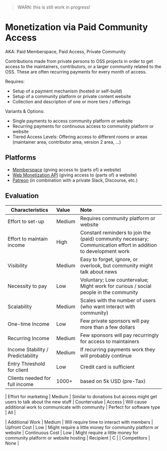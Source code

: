 > WARN: this is still work in progress!

# Monetization via Paid Community Access
AKA: Paid Memberspace, Paid Access, Private Community

Contributions made from private persons to OSS projects in order to get access to the maintainers, contributors, or a larger community related to the OSS. These are often recurring payments for every month of access.

Requires:
* Setup of a payment mechanism (hosted or self-build)
* Setup of a community platform or private content website
* Collection and description of one or more tiers / offerings

Variants & Options:
* Single payments to access community platform or website
* Recurring payments for continuous access to community platform or website
* Tiered Access Levels: Offering access to different rooms or areas (maintainer area, contributor area, version 2 area, ...)

## Platforms
* [Memberspace](https://www.memberspace.com/) (giving access to (parts of) a website)
* [Web Monetization API](https://webmonetization.org/) (giving access to (parts of) a website)
* [Patreon](https://www.patreon.com/) (in combination with a private Slack, Discourse, etc.)

## Evaluation

| Characteristics                   | Value  | Note |
| --------------------------------- |:------ |:---- |
| Effort to set-up                  | Medium | Requires community platform or website
| Effort to maintain income         | High   | Constant reminders to join the (paid) community necessary; Communication effort in addition to development work
| Visibility                        | Medium | Easy to forget, ignore, or overlook, but community might talk about news
| Necessity to pay                  | Low    | Voluntary; Low countervalue; Might work for curious / social people in the community
| Scalability                       | Medium | Scales with the number of users (who want interact with community)
| One-time Income                   | Low    | Few private sponsors will pay more than a few dollars
| Recurring Income                  | Medium | Few sponsors will pay recurringly for access to maintainers
| Income Stability / Predictability | Medium | If recurring payments work they will probably continue  
| Entry Threshold for client        | Low    | Credit card is sufficient
| Clients needed for full income    | 1000+  | based on 5k USD (pre-Tax)

| Effort for marketing              | Medium | Similar to donations but access might get users to talk about the new stuff
| Countervalue                      | Access | Will cause additional work to communicate with community
| Perfect for software type         | All    | 

| Additional Work                   | Medium | Will require time to interact with members
| Upfront Cost                      | Low    | Might require a little money for community platform or website 
| Continuous Cost                   | Low    | Might require a little money for community platform or website hosting
| Recipient                         | C      | 
| Competitors                       | None   | 
